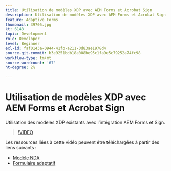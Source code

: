 ```yaml
---
title: Utilisation de modèles XDP avec AEM Forms et Acrobat Sign
description: Utilisation de modèles XDP avec AEM Forms et Acrobat Sign. Vidéo présentant l’utilisation de modèles XDP existants avec l’intégration AEM Forms et Sign.
feature: Adaptive Forms
thumbnail: 39705.jpg
kt: 6143
topic: Development
role: Developer
level: Beginner
exl-id: faf0143a-0944-41fb-a211-0d83ae1978d4
source-git-commit: b3e9251bdb18a008be95c1fa9e5c79252a74fc98
workflow-type: tm+mt
source-wordcount: '67'
ht-degree: 2%

---
```


# Utilisation de modèles XDP avec AEM Forms et Acrobat Sign

Utilisation des modèles XDP existants avec l’intégration AEM Forms et Sign.

>[!VIDEO](https://video.tv.adobe.com/v/39705?quality=12&learn=on)

Les ressources liées à cette vidéo peuvent être téléchargées à partir des liens suivants :

* [Modèle NDA](assets/nda-agreement-xdp-template.zip)
* [Formulaire adaptatif](assets/nda-agreement-af-with-xdp-template.zip)
